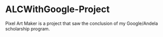 # ALCWithGoogle-Project
Pixel Art Maker is a project that saw the conclusion of my Google/Andela scholarship program.
